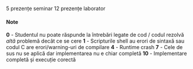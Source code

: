 5 prezențe seminar
12 prezențe laborator

#### Note
**0** - Studentul nu poate răspunde la întrebări legate de cod / codul rezolvă *altă* problemă decât ce se cere
**1** - Scripturile shell au erori de sintaxă sau codul C are erori/warning-uri de compilare
**4** - Runtime crash
**7** - Cele de sus nu se aplică dar implementarea nu e chiar completă
**10** - Implementare completă și execuție corectă

